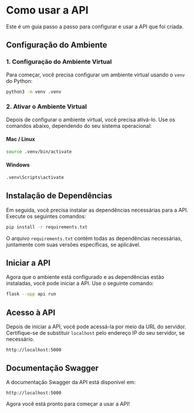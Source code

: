 # Como usar a API

Este é um guia passo a passo para configurar e usar a API que foi criada.

## Configuração do Ambiente

### 1. Configuração do Ambiente Virtual

Para começar, você precisa configurar um ambiente virtual usando o `venv` do Python:

```bash
python3 -m venv .venv
```

### 2. Ativar o Ambiente Virtual

Depois de configurar o ambiente virtual, você precisa ativá-lo. Use os comandos abaixo, dependendo do seu sistema operacional:

#### Mac / Linux

```bash
source .venv/bin/activate
```

#### Windows

```bash
.venv\Scripts\activate
```

## Instalação de Dependências

Em seguida, você precisa instalar as dependências necessárias para a API. Execute os seguintes comandos:

```bash
pip install -r requirements.txt
```

O arquivo `requirements.txt` contém todas as dependências necessárias, juntamente com suas versões específicas, se aplicável.

## Iniciar a API

Agora que o ambiente está configurado e as dependências estão instaladas, você pode iniciar a API. Use o seguinte comando:

```bash
flask --app api run
```

## Acesso à API

Depois de iniciar a API, você pode acessá-la por meio da URL do servidor. Certifique-se de substituir `localhost` pelo endereço IP do seu servidor, se necessário.

```
http://localhost:5000
```

## Documentação Swagger

A documentação Swagger da API está disponível em:

```
http://localhost:5000
```

Agora você está pronto para começar a usar a API!
